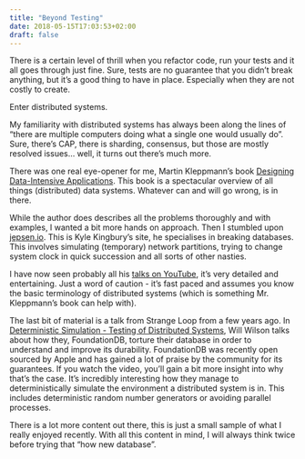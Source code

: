 ```yaml
---
title: "Beyond Testing"
date: 2018-05-15T17:03:53+02:00
draft: false
---
```


There is a certain level of thrill when you refactor code, run your tests and it all goes through just fine. Sure, tests are no guarantee that you didn’t break anything, but it’s a good thing to have in place. Especially when they are not costly to create.

Enter distributed systems.

My familiarity with distributed systems has always been along the lines of “there are multiple computers doing what a single one would usually do”. Sure, there’s CAP, there is sharding, consensus, but those are mostly resolved issues… well, it turns out there’s much more.

There was one real eye-opener for me, Martin Kleppmann’s book [Designing Data-Intensive Applications](https://dataintensive.net/). This book is a spectacular overview of all things (distributed) data systems. Whatever can and will go wrong, is in there.

While the author does describes all the problems thoroughly and with examples, I wanted a bit more hands on approach. Then I stumbled upon [jepsen.io](https://jepsen.io). This is Kyle Kingbury’s site, he specialises in breaking databases. This involves simulating (temporary) network partitions, trying to change system clock in quick succession and all sorts of other nasties.

I have now seen probably all his [talks on YouTube](https://www.youtube.com/watch?v=tRc0O9VgzB0), it’s very detailed and entertaining. Just a word of caution - it’s fast paced and assumes you know the basic terminology of distributed systems (which is something Mr. Kleppmann’s book can help with).

The last bit of material is a talk from Strange Loop from a few years ago. In [Deterministic Simulation - Testing of Distributed Systems](https://www.youtube.com/watch?v=4fFDFbi3toc), Will Wilson talks about how they, FoundationDB, torture their database in order to understand and improve its durability. FoundationDB was recently open sourced by Apple and has gained a lot of praise by the community for its guarantees. If you watch the video, you’ll gain a bit more insight into why that’s the case. It’s incredibly interesting how they manage to deterministically simulate the environment a distributed system is in. This includes deterministic random number generators or avoiding parallel processes.

There is a lot more content out there, this is just a small sample of what I really enjoyed recently. With all this content in mind, I will always think twice before trying that “how new database”.